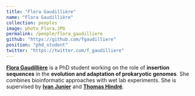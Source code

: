 ```yaml
---
title: "Flora Gaudillière"
name: "Flora Gaudillière"
collection: peoples
image: photo_Flora.JPG
permalink: /people/flora_gaudilliere
github: "https://github.com/fgaudilliere"
position: "phd_student"
twitter: "https://twitter.com/f_gaudilliere"
---
```




**[Flora Gaudillière](https://www.timc.fr/en/flora-gaudilliere)** is a PhD student working on the role of **insertion sequences** in the **evolution and adaptation of prokaryotic genomes**. She combines bioinformatic approaches with wet lab experiments. She is supervised by **[Ivan Junier](https://www.timc.fr/en/ivan-junier)** and **[Thomas Hindré](https://www.timc.fr/en/thomas-hindre)**.


